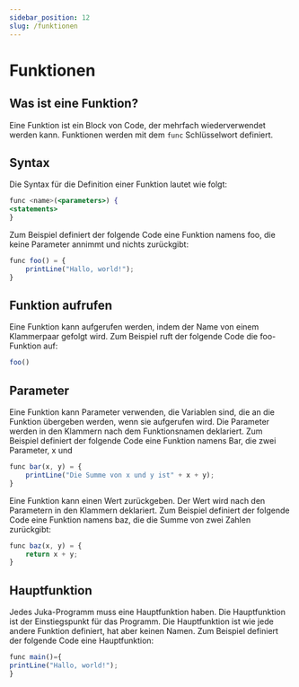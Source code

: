 ```yaml
---
sidebar_position: 12
slug: /funktionen
---
```


# Funktionen

## Was ist eine Funktion?

Eine Funktion ist ein Block von Code, der mehrfach wiederverwendet werden kann. Funktionen werden mit dem `func` Schlüsselwort definiert.

## Syntax

Die Syntax für die Definition einer Funktion lautet wie folgt:

```jsx
func <name>(<parameters>) {
<statements>
}
```

Zum Beispiel definiert der folgende Code eine Funktion namens foo, die keine Parameter annimmt und nichts zurückgibt:

```jsx
func foo() = {
    printLine("Hallo, world!");
}
```

## Funktion aufrufen

Eine Funktion kann aufgerufen werden, indem der Name von einem Klammerpaar gefolgt wird. Zum Beispiel ruft der folgende Code die foo-Funktion auf:
```jsx
foo()
```

## Parameter
Eine Funktion kann Parameter verwenden, die Variablen sind, die an die Funktion übergeben werden, wenn sie aufgerufen wird. Die Parameter werden in den Klammern nach dem Funktionsnamen deklariert. Zum Beispiel definiert der folgende Code eine Funktion namens Bar, die zwei Parameter, x und

```jsx
func bar(x, y) = {
    printLine("Die Summe von x und y ist" + x + y);
}
```

Eine Funktion kann einen Wert zurückgeben. Der Wert wird nach den Parametern in den Klammern deklariert. Zum Beispiel definiert der folgende Code eine Funktion namens baz, die die Summe von zwei Zahlen zurückgibt:

```jsx
func baz(x, y) = {
    return x + y;
}
```

## Hauptfunktion

Jedes Juka-Programm muss eine Hauptfunktion haben. Die Hauptfunktion ist der Einstiegspunkt für das Programm. Die Hauptfunktion ist wie jede andere Funktion definiert, hat aber keinen Namen. Zum Beispiel definiert der folgende Code eine Hauptfunktion:

```jsx
func main()={
printLine("Hallo, world!");
}
```


